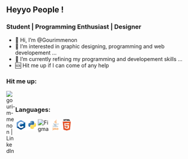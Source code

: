 ## Heyyo People !

### Student | Programming Enthusiast | Designer



- 👋 Hi, I’m @Gourimmenon
- 👀 I’m interested in graphic designing, programming and web developement ...
- 🌱 I’m currently refining my programming and developement skills ...
- 🆘 Hit me up if I can come of any help

### Hit me up:
[<img align="left" alt=" gouri-m-menon | LinkedIn" width="24px" src="https://www.pinclipart.com/picdir/big/574-5743993_linkedin-icon-white-png-clipart.png" />][linkedin]

<br />

### Languages:

<img align="left" alt="C" width="30px" src="https://raw.githubusercontent.com/github/explore/80688e429a7d4ef2fca1e82350fe8e3517d3494d/topics/c/c.png" />
<img align="left" alt="Python" width="30px" src="https://raw.githubusercontent.com/github/explore/80688e429a7d4ef2fca1e82350fe8e3517d3494d/topics/python/python.png" />
<img align="left" alt="Figma" width="32px"  src="https://img.icons8.com/fluency/48/000000/figma.png" />
<img align="left" alt="Java" width="30px" src="https://raw.githubusercontent.com/github/explore/5b3600551e122a3277c2c5368af2ad5725ffa9a1/topics/java/java.png" />
<img align="left" alt="HTML" width="30px" src="https://raw.githubusercontent.com/github/explore/80688e429a7d4ef2fca1e82350fe8e3517d3494d/topics/html/html.png" />
<br />

[linkedin]:https://www.linkedin.com/in/gouri-m-menon-3764b4202


<!---
Gourimmenon/Gourimmenon is a ✨ special ✨ repository because its `README.md` (this file) appears on your GitHub profile.
You can click the Preview link to take a look at your changes.
--->
